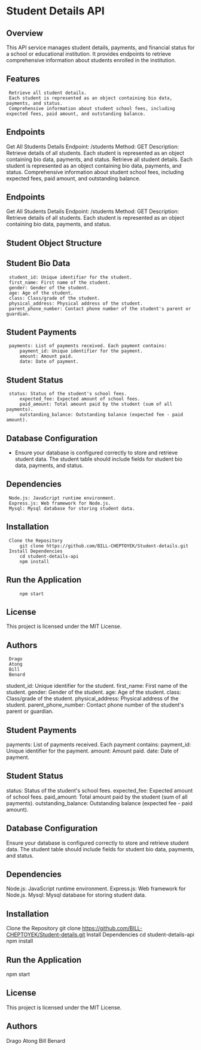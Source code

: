 # Student Details API

## Overview

This API service manages student details, payments, and financial status for a school or educational institution. It provides endpoints to retrieve comprehensive information about students enrolled in the institution.

## Features

     Retrieve all student details.
     Each student is represented as an object containing bio data, payments, and status.
     Comprehensive information about student school fees, including expected fees, paid amount, and outstanding balance.

## Endpoints

 Get All Students Details
   Endpoint: /students
   Method: GET
   Description: Retrieve details of all students. Each student is represented as an object containing bio data, payments, and status.
Retrieve all student details.
Each student is represented as an object containing bio data, payments, and status.
Comprehensive information about student school fees, including expected fees, paid amount, and outstanding balance.

## Endpoints

Get All Students Details
 Endpoint: /students
 Method: GET
 Description: Retrieve details of all students. Each student is represented as an object containing bio data, payments, and status.

## Student Object Structure

## Student Bio Data

     student_id: Unique identifier for the student.
     first_name: First name of the student.
     gender: Gender of the student.
     age: Age of the student.
     class: Class/grade of the student.
     physical_address: Physical address of the student.
     parent_phone_number: Contact phone number of the student's parent or guardian.

## Student Payments

     payments: List of payments received. Each payment contains:
         payment_id: Unique identifier for the payment.
         amount: Amount paid.
         date: Date of payment.

## Student Status

     status: Status of the student's school fees.
         expected_fee: Expected amount of school fees.
         paid_amount: Total amount paid by the student (sum of all payments).
         outstanding_balance: Outstanding balance (expected fee - paid amount).

## Database Configuration

- Ensure your database is configured correctly to store and retrieve student data. The student table should include fields for student bio data, payments, and status.

## Dependencies

     Node.js: JavaScript runtime environment.
     Express.js: Web framework for Node.js.
     Mysql: Mysql database for storing student data.

## Installation

     Clone the Repository
         git clone https://github.com/BILL-CHEPTOYEK/Student-details.git
     Install Dependencies
         cd student-details-api
         npm install

## Run the Application

         npm start

## License

 This project is licensed under the MIT License.

## Authors

     Drago
     Atong
     Bill
     Benard
student_id: Unique identifier for the student.
first_name: First name of the student.
gender: Gender of the student.
age: Age of the student.
class: Class/grade of the student.
physical_address: Physical address of the student.
parent_phone_number: Contact phone number of the student's parent or guardian.

## Student Payments

payments: List of payments received. Each payment contains:
     payment_id: Unique identifier for the payment.
     amount: Amount paid.
     date: Date of payment.

## Student Status

status: Status of the student's school fees.
expected_fee: Expected amount of school fees.
paid_amount: Total amount paid by the student (sum of all payments).
outstanding_balance: Outstanding balance (expected fee - paid amount).

## Database Configuration

Ensure your database is configured correctly to store and retrieve student data. The student table should include fields for student bio data, payments, and status.

## Dependencies

Node.js: JavaScript runtime environment.
Express.js: Web framework for Node.js.
Mysql: Mysql database for storing student data.

## Installation

Clone the Repository
 git clone https://github.com/BILL-CHEPTOYEK/Student-details.git
Install Dependencies
  cd student-details-api
  npm install

## Run the Application

npm start

## License

This project is licensed under the MIT License.

## Authors

Drago
Atong
Bill
Benard
